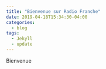 ```yaml
---
title: "Bienvenue sur Radio Franche"
date: 2019-04-18T15:34:30-04:00
categories:
  - blog
tags:
  - Jekyll
  - update
---
```


Bienvenue
